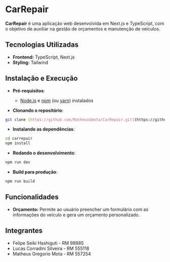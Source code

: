 # CarRepair

**CarRepair** é uma aplicação web desenvolvida em Next.js e TypeScript, com o objetivo de auxiliar na gestão de orçamentos e manutenção de veículos.

## Tecnologias Utilizadas
* **Frontend:** TypeScript, Next.js
* **Styling:** Tailwind

## Instalação e Execução
* **Pré-requisitos**:
  * [Node.js](https://nodejs.org/pt) e [npm]() (ou [yarn](https://classic.yarnpkg.com/lang/en/docs/install/#windows-stable)) instalados  

* **Clonando o repositório**:
```Bash
git clone [https://github.com/MatheusGmota/CarRepair.git](https://github.com/MatheusGmota/CarRepair-2sem.git)
```

* **Instalando as dependências**:
```Bash
cd carrepair
npm install
```

* **Rodando o desenvolvimento**:
```Bash
npm run dev
```

* **Build para produção**:
```Bash
npm run build
```

## Funcionalidades

* **Orçamento:**
    Permite ao usuário preencher um formulário com as informações do veículo e gera um orçamento personalizado.

## Integrantes 
* Felipe Seiki Hashiguti - RM 98985
* Lucas Corradini Silveira - RM 555118
* Matheus Gregorio Mota - RM 557254

